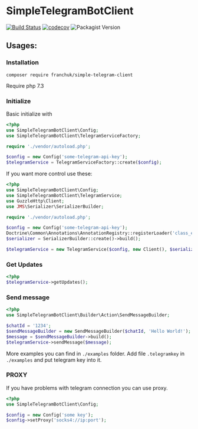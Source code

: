# SimpleTelegramBotClient

[![Build Status](https://travis-ci.org/xcorter/SimpleTelegramBotClient.svg?branch=master)](https://travis-ci.org/xcorter/SimpleTelegramBotClient)
[![codecov](https://codecov.io/gh/xcorter/SimpleTelegramBotClient/branch/master/graph/badge.svg)](https://codecov.io/gh/xcorter/SimpleTelegramBotClient/)
![Packagist Version](https://img.shields.io/packagist/v/franchuk/simple-telegram-client)

## Usages:

### Installation

`composer require franchuk/simple-telegram-client`

Require php 7.3

### Initialize

Basic initialize with

```php
<?php
use SimpleTelegramBotClient\Config;
use SimpleTelegramBotClient\TelegramServiceFactory;

require './vendor/autoload.php';

$config = new Config('some-telegram-api-key');
$telegramService = TelegramServiceFactory::create($config);
```

If you want more control use these:

```php
<?php
use SimpleTelegramBotClient\Config;
use SimpleTelegramBotClient\TelegramService;
use GuzzleHttp\Client;
use JMS\Serializer\SerializerBuilder;

require './vendor/autoload.php';

$config = new Config('some-telegram-api-key');
Doctrine\Common\Annotations\AnnotationRegistry::registerLoader('class_exists');
$serializer = SerializerBuilder::create()->build();

$telegramService = new TelegramService($config, new Client(), $serializer);
```


### Get Updates
```php
<?php
$telegramService->getUpdates();
```

### Send message

```php
<?php
use SimpleTelegramBotClient\Builder\Action\SendMessageBuilder;

$chatId = '1234';
$sendMessageBuilder = new SendMessageBuilder($chatId, 'Hello World!');
$message = $sendMessageBuilder->build();
$telegramService->sendMessage($message);
```

More examples you can find in `./examples` folder.
Add file `.telegramkey` in `./examples` and put telegram key into it. 

### PROXY
If you have problems with telegram connection you can use proxy.
```php
<?php
use SimpleTelegramBotClient\Config;

$config = new Config('some key');
$config->setProxy('socks4://ip:port');
```

